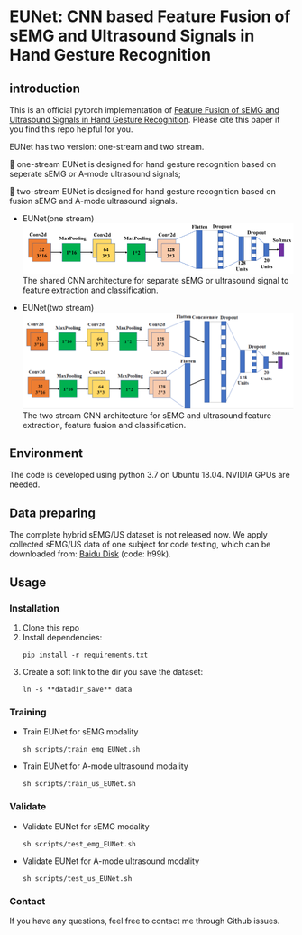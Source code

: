 # EUNet: CNN based Feature Fusion of sEMG and Ultrasound Signals in Hand Gesture Recognition
## introduction
This is an official pytorch implementation of [Feature Fusion of sEMG and Ultrasound Signals in Hand Gesture Recognition](https://ieeexplore.ieee.org/document/9282818/). Please cite this paper if you find this repo helpful for you.

EUNet has two version: one-stream and two stream.

:triangular_flag_on_post: one-stream EUNet is designed for hand gesture recognition based on seperate sEMG or A-mode ultrasound signals;

:triangular_flag_on_post: two-stream EUNet is designed for hand gesture recognition based on fusion sEMG and A-mode ultrasound signals.

+ EUNet(one stream)
![EUNet_oneStream](/figs/EU-Net.png)
The shared CNN architecture for separate sEMG or ultrasound signal to feature extraction and classification.

+ EUNet(two stream)
![EUNet_twoStream](/figs/EUNet_twoStream.png)
The two stream CNN architecture for sEMG and ultrasound feature extraction, feature fusion and classification.


## Environment
The code is developed using python 3.7 on Ubuntu 18.04. NVIDIA GPUs are needed.

## Data preparing
The complete hybrid sEMG/US dataset is not released now. We apply collected sEMG/US data of one subject for code testing, which can be downloaded from: [Baidu Disk](https://pan.baidu.com/s/1qitEFqvwPmD20HnbqgsDcg) 
(code: h99k).


## Usage

### Installation
1. Clone this repo
2. Install dependencies:
   ```
   pip install -r requirements.txt
   ```
3. Create a soft link to the dir you save the dataset:
   ```
   ln -s **datadir_save** data
   ```

### Training
* Train EUNet for sEMG modality
  ```
  sh scripts/train_emg_EUNet.sh
  ```
* Train EUNet for A-mode ultrasound modality
  ```
  sh scripts/train_us_EUNet.sh
  ```

### Validate
* Validate EUNet for sEMG modality
  ```
  sh scripts/test_emg_EUNet.sh
  ```
* Validate EUNet for A-mode ultrasound modality
  ```
  sh scripts/test_us_EUNet.sh
  ```

### Contact
If you have any questions, feel free to contact me through Github issues.